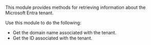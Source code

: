 This module provides methods for retrieving information about the Microsoft Entra tenant.

Use this module to do the following:

- Get the domain name associated with the tenant.
- Get the ID associated with the tenant.

